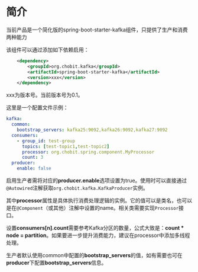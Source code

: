 # 简介

当前产品是一个简化版的spring-boot-starter-kafka组件，只提供了生产和消费两种能力

该组件可以通过添加如下依赖启用：

```xml
    <dependency>
        <groupId>org.chobit.kafka</groupId>
        <artifactId>spring-boot-starter-kafka</artifactId>
        <version>xxx</version>
    </dependency>
```

xxx为版本号。当前版本号为0.1。


这里是一个配置文件示例：

```yaml
kafka:
  common:
    bootstrap_servers: kafka25:9092,kafka26:9092,kafka27:9092
  consumers:
    - group_id: test-group
      topics: [test-topic1,test-topic2]
      processor: org.chobit.spring.component.MyProcessor
      count: 3
  producer:
    enable: false
```

启用生产者需将对应的**producer.enable**选项设置为true。使用时可以直接通过`@Autowired`注解获取`org.chobit.kafka.KafkaProducer`实例。

其中**processor**属性是具体执行消费处理逻辑的实例。它的值可以是类名，也可以是在`@Component`（或其他）注解中设置的name。相关类需要实现`Processor`接口。

设置**consumers[n].count**需要参考Kafka分区的数量，公式大致是：**count * node = partition**。如果要进一步提升消费能力，建议在processor中添加多线程处理。

生产者默认使用common中配置的**bootstrap_servers**的值，如有需要也可在**producer**下配置**bootstrap_servers**信息。

